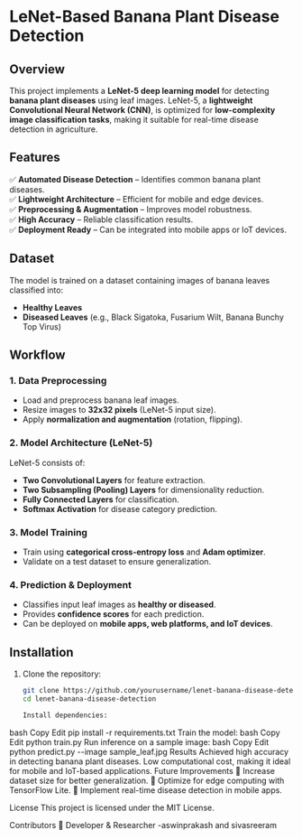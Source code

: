 
# LeNet-Based Banana Plant Disease Detection  

## Overview  
This project implements a **LeNet-5 deep learning model** for detecting **banana plant diseases** using leaf images. LeNet-5, a **lightweight Convolutional Neural Network (CNN)**, is optimized for **low-complexity image classification tasks**, making it suitable for real-time disease detection in agriculture.  

## Features  
✅ **Automated Disease Detection** – Identifies common banana plant diseases.  
✅ **Lightweight Architecture** – Efficient for mobile and edge devices.  
✅ **Preprocessing & Augmentation** – Improves model robustness.  
✅ **High Accuracy** – Reliable classification results.  
✅ **Deployment Ready** – Can be integrated into mobile apps or IoT devices.  

## Dataset  
The model is trained on a dataset containing images of banana leaves classified into:  
- **Healthy Leaves**  
- **Diseased Leaves** (e.g., Black Sigatoka, Fusarium Wilt, Banana Bunchy Top Virus)  

## Workflow  
### **1. Data Preprocessing**  
- Load and preprocess banana leaf images.  
- Resize images to **32x32 pixels** (LeNet-5 input size).  
- Apply **normalization and augmentation** (rotation, flipping).  

### **2. Model Architecture (LeNet-5)**  
LeNet-5 consists of:  
- **Two Convolutional Layers** for feature extraction.  
- **Two Subsampling (Pooling) Layers** for dimensionality reduction.  
- **Fully Connected Layers** for classification.  
- **Softmax Activation** for disease category prediction.  

### **3. Model Training**  
- Train using **categorical cross-entropy loss** and **Adam optimizer**.  
- Validate on a test dataset to ensure generalization.  

### **4. Prediction & Deployment**  
- Classifies input leaf images as **healthy or diseased**.  
- Provides **confidence scores** for each prediction.  
- Can be deployed on **mobile apps, web platforms, and IoT devices**.  

## Installation  
1. Clone the repository:  
   ```bash
   git clone https://github.com/yourusername/lenet-banana-disease-detection.git
   cd lenet-banana-disease-detection

   Install dependencies:
bash
Copy
Edit
pip install -r requirements.txt
Train the model:
bash
Copy
Edit
python train.py
Run inference on a sample image:
bash
Copy
Edit
python predict.py --image sample_leaf.jpg
Results
Achieved high accuracy in detecting banana plant diseases.
Low computational cost, making it ideal for mobile and IoT-based applications.
Future Improvements
🔹 Increase dataset size for better generalization.
🔹 Optimize for edge computing with TensorFlow Lite.
🔹 Implement real-time disease detection in mobile apps.

License
This project is licensed under the MIT License.

Contributors
🚀  Developer & Researcher -aswinprakash and sivasreeram


